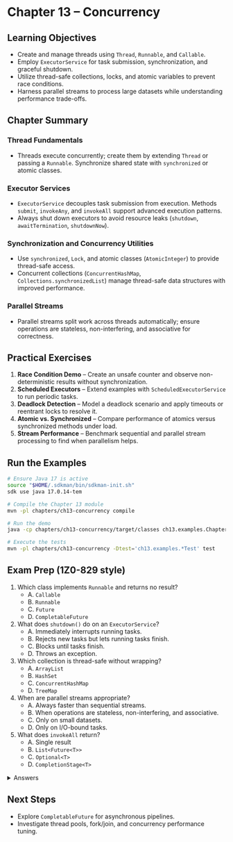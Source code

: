 # Chapter 13 – Concurrency

## Learning Objectives
- Create and manage threads using `Thread`, `Runnable`, and `Callable`.
- Employ `ExecutorService` for task submission, synchronization, and graceful shutdown.
- Utilize thread-safe collections, locks, and atomic variables to prevent race conditions.
- Harness parallel streams to process large datasets while understanding performance trade-offs.

## Chapter Summary
### Thread Fundamentals
- Threads execute concurrently; create them by extending `Thread` or passing a `Runnable`. Synchronize shared state with `synchronized` or atomic classes.

### Executor Services
- `ExecutorService` decouples task submission from execution. Methods `submit`, `invokeAny`, and `invokeAll` support advanced execution patterns.
- Always shut down executors to avoid resource leaks (`shutdown`, `awaitTermination`, `shutdownNow`).

### Synchronization and Concurrency Utilities
- Use `synchronized`, `Lock`, and atomic classes (`AtomicInteger`) to provide thread-safe access.
- Concurrent collections (`ConcurrentHashMap`, `Collections.synchronizedList`) manage thread-safe data structures with improved performance.

### Parallel Streams
- Parallel streams split work across threads automatically; ensure operations are stateless, non-interfering, and associative for correctness.

## Practical Exercises
1. **Race Condition Demo** – Create an unsafe counter and observe non-deterministic results without synchronization.
2. **Scheduled Executors** – Extend examples with `ScheduledExecutorService` to run periodic tasks.
3. **Deadlock Detection** – Model a deadlock scenario and apply timeouts or reentrant locks to resolve it.
4. **Atomic vs. Synchronized** – Compare performance of atomics versus synchronized methods under load.
5. **Stream Performance** – Benchmark sequential and parallel stream processing to find when parallelism helps.

## Run the Examples
```bash
# Ensure Java 17 is active
source "$HOME/.sdkman/bin/sdkman-init.sh"
sdk use java 17.0.14-tem

# Compile the Chapter 13 module
mvn -pl chapters/ch13-concurrency compile

# Run the demo
java -cp chapters/ch13-concurrency/target/classes ch13.examples.Chapter13Demo

# Execute the tests
mvn -pl chapters/ch13-concurrency -Dtest='ch13.examples.*Test' test
```

## Exam Prep (1Z0-829 style)
1. Which class implements `Runnable` and returns no result?
   - A. `Callable`
   - B. `Runnable`
   - C. `Future`
   - D. `CompletableFuture`
2. What does `shutdown()` do on an `ExecutorService`?
   - A. Immediately interrupts running tasks.
   - B. Rejects new tasks but lets running tasks finish.
   - C. Blocks until tasks finish.
   - D. Throws an exception.
3. Which collection is thread-safe without wrapping?
   - A. `ArrayList`
   - B. `HashSet`
   - C. `ConcurrentHashMap`
   - D. `TreeMap`
4. When are parallel streams appropriate?
   - A. Always faster than sequential streams.
   - B. When operations are stateless, non-interfering, and associative.
   - C. Only on small datasets.
   - D. Only on I/O-bound tasks.
5. What does `invokeAll` return?
   - A. Single result
   - B. `List<Future<T>>`
   - C. `Optional<T>`
   - D. `CompletionStage<T>`

<details>
<summary>Answers</summary>
1: B  
2: B  
3: C  
4: B  
5: B  
</details>

## Next Steps
- Explore `CompletableFuture` for asynchronous pipelines.
- Investigate thread pools, fork/join, and concurrency performance tuning.
